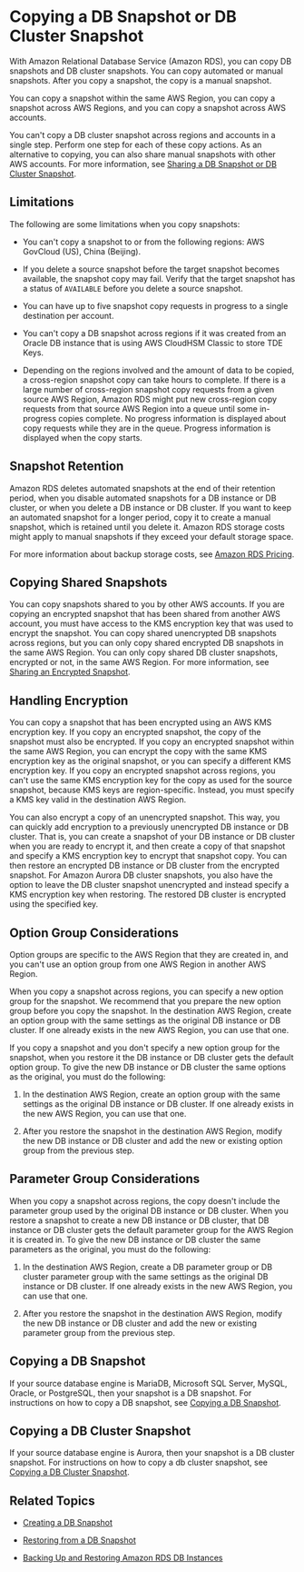 # Copying a DB Snapshot or DB Cluster Snapshot<a name="USER_CopySnapshot"></a>

With Amazon Relational Database Service \(Amazon RDS\), you can copy DB snapshots and DB cluster snapshots\. You can copy automated or manual snapshots\. After you copy a snapshot, the copy is a manual snapshot\. 

You can copy a snapshot within the same AWS Region, you can copy a snapshot across AWS Regions, and you can copy a snapshot across AWS accounts\. 

You can't copy a DB cluster snapshot across regions and accounts in a single step\. Perform one step for each of these copy actions\. As an alternative to copying, you can also share manual snapshots with other AWS accounts\. For more information, see [Sharing a DB Snapshot or DB Cluster Snapshot](USER_ShareSnapshot.md)\. 

## Limitations<a name="USER_CopySnapshot.Limitations"></a>

The following are some limitations when you copy snapshots: 

+ You can't copy a snapshot to or from the following regions: AWS GovCloud \(US\), China \(Beijing\)\. 

+ If you delete a source snapshot before the target snapshot becomes available, the snapshot copy may fail\. Verify that the target snapshot has a status of `AVAILABLE` before you delete a source snapshot\. 

+ You can have up to five snapshot copy requests in progress to a single destination per account\.

+ You can't copy a DB snapshot across regions if it was created from an Oracle DB instance that is using AWS CloudHSM Classic to store TDE Keys\. 

+ Depending on the regions involved and the amount of data to be copied, a cross\-region snapshot copy can take hours to complete\. If there is a large number of cross\-region snapshot copy requests from a given source AWS Region, Amazon RDS might put new cross\-region copy requests from that source AWS Region into a queue until some in\-progress copies complete\. No progress information is displayed about copy requests while they are in the queue\. Progress information is displayed when the copy starts\. 

## Snapshot Retention<a name="USER_CopySnapshot.Retention"></a>

Amazon RDS deletes automated snapshots at the end of their retention period, when you disable automated snapshots for a DB instance or DB cluster, or when you delete a DB instance or DB cluster\. If you want to keep an automated snapshot for a longer period, copy it to create a manual snapshot, which is retained until you delete it\. Amazon RDS storage costs might apply to manual snapshots if they exceed your default storage space\. 

For more information about backup storage costs, see [Amazon RDS Pricing](https://aws.amazon.com/rds/pricing/)\. 

## Copying Shared Snapshots<a name="USER_CopySnapshot.Shared"></a>

You can copy snapshots shared to you by other AWS accounts\. If you are copying an encrypted snapshot that has been shared from another AWS account, you must have access to the KMS encryption key that was used to encrypt the snapshot\. You can copy shared unencrypted DB snapshots across regions, but you can only copy shared encrypted DB snapshots in the same AWS Region\. You can only copy shared DB cluster snapshots, encrypted or not, in the same AWS Region\. For more information, see [Sharing an Encrypted Snapshot](USER_ShareSnapshot.md#USER_ShareSnapshot.Encrypted)\. 

## Handling Encryption<a name="USER_CopySnapshot.Encryption"></a>

You can copy a snapshot that has been encrypted using an AWS KMS encryption key\. If you copy an encrypted snapshot, the copy of the snapshot must also be encrypted\. If you copy an encrypted snapshot within the same AWS Region, you can encrypt the copy with the same KMS encryption key as the original snapshot, or you can specify a different KMS encryption key\. If you copy an encrypted snapshot across regions, you can't use the same KMS encryption key for the copy as used for the source snapshot, because KMS keys are region\-specific\. Instead, you must specify a KMS key valid in the destination AWS Region\. 

You can also encrypt a copy of an unencrypted snapshot\. This way, you can quickly add encryption to a previously unencrypted DB instance or DB cluster\. That is, you can create a snapshot of your DB instance or DB cluster when you are ready to encrypt it, and then create a copy of that snapshot and specify a KMS encryption key to encrypt that snapshot copy\. You can then restore an encrypted DB instance or DB cluster from the encrypted snapshot\. For Amazon Aurora DB cluster snapshots, you also have the option to leave the DB cluster snapshot unencrypted and instead specify a KMS encryption key when restoring\. The restored DB cluster is encrypted using the specified key\. 

## Option Group Considerations<a name="USER_CopySnapshot.Options"></a>

Option groups are specific to the AWS Region that they are created in, and you can't use an option group from one AWS Region in another AWS Region\. 

When you copy a snapshot across regions, you can specify a new option group for the snapshot\. We recommend that you prepare the new option group before you copy the snapshot\. In the destination AWS Region, create an option group with the same settings as the original DB instance or DB cluster\. If one already exists in the new AWS Region, you can use that one\. 

If you copy a snapshot and you don't specify a new option group for the snapshot, when you restore it the DB instance or DB cluster gets the default option group\. To give the new DB instance or DB cluster the same options as the original, you must do the following: 

1. In the destination AWS Region, create an option group with the same settings as the original DB instance or DB cluster\. If one already exists in the new AWS Region, you can use that one\. 

1. After you restore the snapshot in the destination AWS Region, modify the new DB instance or DB cluster and add the new or existing option group from the previous step\. 

## Parameter Group Considerations<a name="USER_CopySnapshot.Parameters"></a>

When you copy a snapshot across regions, the copy doesn't include the parameter group used by the original DB instance or DB cluster\. When you restore a snapshot to create a new DB instance or DB cluster, that DB instance or DB cluster gets the default parameter group for the AWS Region it is created in\. To give the new DB instance or DB cluster the same parameters as the original, you must do the following: 

1. In the destination AWS Region, create a DB parameter group or DB cluster parameter group with the same settings as the original DB instance or DB cluster\. If one already exists in the new AWS Region, you can use that one\. 

1. After you restore the snapshot in the destination AWS Region, modify the new DB instance or DB cluster and add the new or existing parameter group from the previous step\. 

## Copying a DB Snapshot<a name="USER_CopyDBSnapshot.CopyDBSnapshot"></a>

If your source database engine is MariaDB, Microsoft SQL Server, MySQL, Oracle, or PostgreSQL, then your snapshot is a DB snapshot\. For instructions on how to copy a DB snapshot, see [Copying a DB Snapshot](USER_CopyDBSnapshot.md)\. 

## Copying a DB Cluster Snapshot<a name="USER_CopyDBSnapshot.CopyDBClusterSnapshot"></a>

If your source database engine is Aurora, then your snapshot is a DB cluster snapshot\. For instructions on how to copy a db cluster snapshot, see [Copying a DB Cluster Snapshot](USER_CopyDBClusterSnapshot.CrossRegion.md)\. 

## Related Topics<a name="USER_CopySnapshot.Related"></a>

+ [Creating a DB Snapshot](USER_CreateSnapshot.md)

+ [Restoring from a DB Snapshot](USER_RestoreFromSnapshot.md)

+ [Backing Up and Restoring Amazon RDS DB Instances](CHAP_CommonTasks.BackupRestore.md)